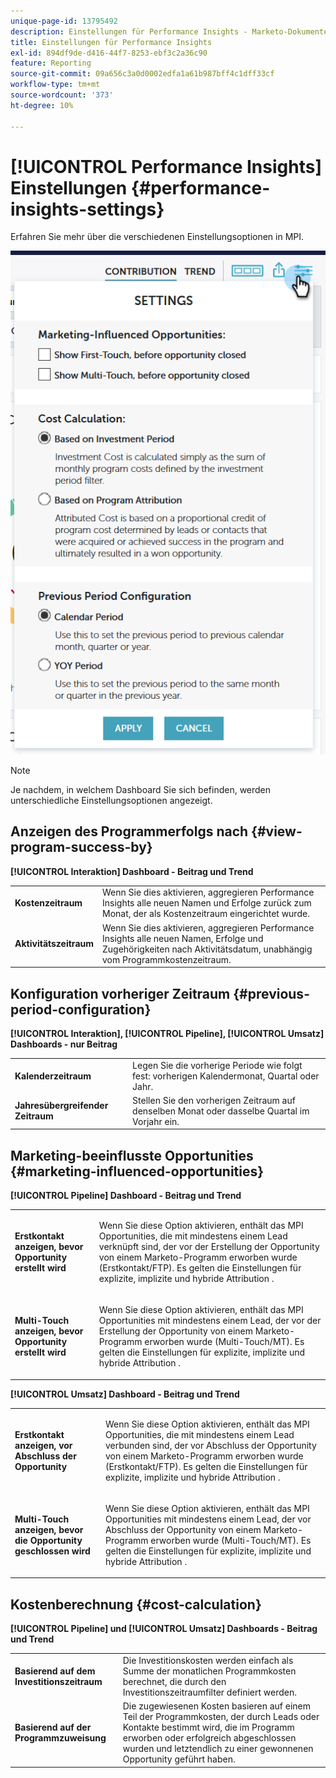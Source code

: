 ```yaml
---
unique-page-id: 13795492
description: Einstellungen für Performance Insights - Marketo-Dokumente - Produktdokumentation
title: Einstellungen für Performance Insights
exl-id: 894df9de-d416-44f7-8253-ebf3c2a36c90
feature: Reporting
source-git-commit: 09a656c3a0d0002edfa1a61b987bff4c1dff33cf
workflow-type: tm+mt
source-wordcount: '373'
ht-degree: 10%

---
```


# [!UICONTROL Performance Insights] Einstellungen {#performance-insights-settings}

Erfahren Sie mehr über die verschiedenen Einstellungsoptionen in MPI.

![](assets/1-3.png)

>[!NOTE]
>
>Je nachdem, in welchem Dashboard Sie sich befinden, werden unterschiedliche Einstellungsoptionen angezeigt.

## Anzeigen des Programmerfolgs nach {#view-program-success-by}

**[!UICONTROL Interaktion] Dashboard - Beitrag und Trend**

<table>
 <tbody>
  <tr>
   <td><strong>Kostenzeitraum</strong></td>
   <td>Wenn Sie dies aktivieren, aggregieren Performance Insights alle neuen Namen und Erfolge zurück zum Monat, der als Kostenzeitraum eingerichtet wurde.</td>
  </tr>
  <tr>
   <td><strong>Aktivitätszeitraum</strong></td>
   <td>Wenn Sie dies aktivieren, aggregieren Performance Insights alle neuen Namen, Erfolge und Zugehörigkeiten nach Aktivitätsdatum, unabhängig vom Programmkostenzeitraum.</td>
  </tr>
 </tbody>
</table>

## Konfiguration vorheriger Zeitraum {#previous-period-configuration}

**[!UICONTROL Interaktion], [!UICONTROL Pipeline], [!UICONTROL Umsatz] Dashboards - nur Beitrag**

<table>
 <tbody>
  <tr>
   <td><strong>Kalenderzeitraum</strong></td>
   <td>Legen Sie die vorherige Periode wie folgt fest: vorherigen Kalendermonat, Quartal oder Jahr.</td>
  </tr>
  <tr>
   <td><strong>Jahresübergreifender Zeitraum</strong></td>
   <td>Stellen Sie den vorherigen Zeitraum auf denselben Monat oder dasselbe Quartal im Vorjahr ein.</td>
  </tr>
 </tbody>
</table>

## Marketing-beeinflusste Opportunities {#marketing-influenced-opportunities}

**[!UICONTROL Pipeline] Dashboard - Beitrag und Trend**

<table>
 <tbody>
  <tr>
   <td><strong>Erstkontakt anzeigen, bevor Opportunity erstellt wird</strong></td>
   <td><p>Wenn Sie diese Option aktivieren, enthält das MPI Opportunities, die mit mindestens einem Lead verknüpft sind, der vor der Erstellung der Opportunity von einem Marketo-Programm erworben wurde (Erstkontakt/FTP). Es gelten die Einstellungen für explizite, implizite und hybride Attribution .</p></td>
  </tr>
  <tr>
   <td><strong>Multi-Touch anzeigen, bevor Opportunity erstellt wird</strong></td>
   <td><p>Wenn Sie diese Option aktivieren, enthält das MPI Opportunities mit mindestens einem Lead, der vor der Erstellung der Opportunity von einem Marketo-Programm erworben wurde (Multi-Touch/MT). Es gelten die Einstellungen für explizite, implizite und hybride Attribution .</p></td>
  </tr>
 </tbody>
</table>

**[!UICONTROL Umsatz] Dashboard - Beitrag und Trend**

<table>
 <tbody>
  <tr>
   <td><strong>Erstkontakt anzeigen, vor Abschluss der Opportunity</strong></td>
   <td><p>Wenn Sie diese Option aktivieren, enthält das MPI Opportunities, die mit mindestens einem Lead verbunden sind, der vor Abschluss der Opportunity von einem Marketo-Programm erworben wurde (Erstkontakt/FTP). Es gelten die Einstellungen für explizite, implizite und hybride Attribution .</p></td>
  </tr>
  <tr>
   <td><strong>Multi-Touch anzeigen, bevor die Opportunity geschlossen wird</strong></td>
   <td><p>Wenn Sie diese Option aktivieren, enthält das MPI Opportunities mit mindestens einem Lead, der vor Abschluss der Opportunity von einem Marketo-Programm erworben wurde (Multi-Touch/MT). Es gelten die Einstellungen für explizite, implizite und hybride Attribution .</p></td>
  </tr>
 </tbody>
</table>

## Kostenberechnung {#cost-calculation}

**[!UICONTROL Pipeline] und [!UICONTROL Umsatz] Dashboards - Beitrag und Trend**

<table>
 <tbody>
  <tr>
   <td><strong>Basierend auf dem Investitionszeitraum</strong></td>
   <td>Die Investitionskosten werden einfach als Summe der monatlichen Programmkosten berechnet, die durch den Investitionszeitraumfilter definiert werden.</td>
  </tr>
  <tr>
   <td><strong>Basierend auf der Programmzuweisung</strong></td>
   <td>Die zugewiesenen Kosten basieren auf einem Teil der Programmkosten, der durch Leads oder Kontakte bestimmt wird, die im Programm erworben oder erfolgreich abgeschlossen wurden und letztendlich zu einer gewonnenen Opportunity geführt haben.</td>
  </tr>
 </tbody>
</table>
